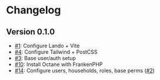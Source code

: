 # Changelog

## Version 0.1.0

- [#1][is_1]: Configure Lando + Vite
- [#4][is_4]: Configure Tailwind + PostCSS
- [#3][is_3]: Base user/auth setup
- [#10][pr_10]: Install Octane with FrankenPHP
- [#14][pr_14]: Configure users, households, roles, base perms ([#2][is_2])

[is_1]: https://github.com/JSn1nj4/return-that/issues/1
[is_4]: https://github.com/JSn1nj4/return-that/issues/4
[is_3]: https://github.com/JSn1nj4/return-that/issues/3
[pr_10]: https://github.com/JSn1nj4/return-that/pull/10
[is_2]: https://github.com/JSn1nj4/return-that/issues/2
[pr_14]: https://github.com/JSn1nj4/return-that/pull/14
